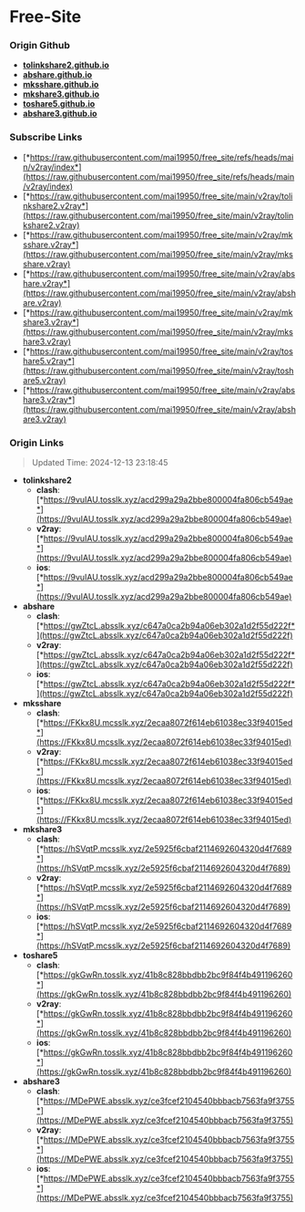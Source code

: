 # Free-Site

### Origin Github

- [**tolinkshare2.github.io**](https://github.com/tolinkshare2/tolinkshare2.github.io)
- [**abshare.github.io**](https://github.com/abshare/abshare.github.io)
- [**mksshare.github.io**](https://github.com/mksshare/mksshare.github.io)
- [**mkshare3.github.io**](https://github.com/mkshare3/mkshare3.github.io)
- [**toshare5.github.io**](https://github.com/toshare5/toshare5.github.io)
- [**abshare3.github.io**](https://github.com/abshare3/abshare3.github.io)

### Subscribe Links

- [*https://raw.githubusercontent.com/mai19950/free_site/refs/heads/main/v2ray/index*](https://raw.githubusercontent.com/mai19950/free_site/refs/heads/main/v2ray/index)
- [*https://raw.githubusercontent.com/mai19950/free_site/main/v2ray/tolinkshare2.v2ray*](https://raw.githubusercontent.com/mai19950/free_site/main/v2ray/tolinkshare2.v2ray)
- [*https://raw.githubusercontent.com/mai19950/free_site/main/v2ray/mksshare.v2ray*](https://raw.githubusercontent.com/mai19950/free_site/main/v2ray/mksshare.v2ray)
- [*https://raw.githubusercontent.com/mai19950/free_site/main/v2ray/abshare.v2ray*](https://raw.githubusercontent.com/mai19950/free_site/main/v2ray/abshare.v2ray)
- [*https://raw.githubusercontent.com/mai19950/free_site/main/v2ray/mkshare3.v2ray*](https://raw.githubusercontent.com/mai19950/free_site/main/v2ray/mkshare3.v2ray)
- [*https://raw.githubusercontent.com/mai19950/free_site/main/v2ray/toshare5.v2ray*](https://raw.githubusercontent.com/mai19950/free_site/main/v2ray/toshare5.v2ray)
- [*https://raw.githubusercontent.com/mai19950/free_site/main/v2ray/abshare3.v2ray*](https://raw.githubusercontent.com/mai19950/free_site/main/v2ray/abshare3.v2ray)

### Origin Links

> Updated Time: 2024-12-13 23:18:45

- **tolinkshare2**
  - **clash**: [*https://9vuIAU.tosslk.xyz/acd299a29a2bbe800004fa806cb549ae*](https://9vuIAU.tosslk.xyz/acd299a29a2bbe800004fa806cb549ae)
  - **v2ray**: [*https://9vuIAU.tosslk.xyz/acd299a29a2bbe800004fa806cb549ae*](https://9vuIAU.tosslk.xyz/acd299a29a2bbe800004fa806cb549ae)
  - **ios**: [*https://9vuIAU.tosslk.xyz/acd299a29a2bbe800004fa806cb549ae*](https://9vuIAU.tosslk.xyz/acd299a29a2bbe800004fa806cb549ae)
- **abshare**
  - **clash**: [*https://gwZtcL.absslk.xyz/c647a0ca2b94a06eb302a1d2f55d222f*](https://gwZtcL.absslk.xyz/c647a0ca2b94a06eb302a1d2f55d222f)
  - **v2ray**: [*https://gwZtcL.absslk.xyz/c647a0ca2b94a06eb302a1d2f55d222f*](https://gwZtcL.absslk.xyz/c647a0ca2b94a06eb302a1d2f55d222f)
  - **ios**: [*https://gwZtcL.absslk.xyz/c647a0ca2b94a06eb302a1d2f55d222f*](https://gwZtcL.absslk.xyz/c647a0ca2b94a06eb302a1d2f55d222f)
- **mksshare**
  - **clash**: [*https://FKkx8U.mcsslk.xyz/2ecaa8072f614eb61038ec33f94015ed*](https://FKkx8U.mcsslk.xyz/2ecaa8072f614eb61038ec33f94015ed)
  - **v2ray**: [*https://FKkx8U.mcsslk.xyz/2ecaa8072f614eb61038ec33f94015ed*](https://FKkx8U.mcsslk.xyz/2ecaa8072f614eb61038ec33f94015ed)
  - **ios**: [*https://FKkx8U.mcsslk.xyz/2ecaa8072f614eb61038ec33f94015ed*](https://FKkx8U.mcsslk.xyz/2ecaa8072f614eb61038ec33f94015ed)
- **mkshare3**
  - **clash**: [*https://hSVqtP.mcsslk.xyz/2e5925f6cbaf2114692604320d4f7689*](https://hSVqtP.mcsslk.xyz/2e5925f6cbaf2114692604320d4f7689)
  - **v2ray**: [*https://hSVqtP.mcsslk.xyz/2e5925f6cbaf2114692604320d4f7689*](https://hSVqtP.mcsslk.xyz/2e5925f6cbaf2114692604320d4f7689)
  - **ios**: [*https://hSVqtP.mcsslk.xyz/2e5925f6cbaf2114692604320d4f7689*](https://hSVqtP.mcsslk.xyz/2e5925f6cbaf2114692604320d4f7689)
- **toshare5**
  - **clash**: [*https://gkGwRn.tosslk.xyz/41b8c828bbdbb2bc9f84f4b491196260*](https://gkGwRn.tosslk.xyz/41b8c828bbdbb2bc9f84f4b491196260)
  - **v2ray**: [*https://gkGwRn.tosslk.xyz/41b8c828bbdbb2bc9f84f4b491196260*](https://gkGwRn.tosslk.xyz/41b8c828bbdbb2bc9f84f4b491196260)
  - **ios**: [*https://gkGwRn.tosslk.xyz/41b8c828bbdbb2bc9f84f4b491196260*](https://gkGwRn.tosslk.xyz/41b8c828bbdbb2bc9f84f4b491196260)
- **abshare3**
  - **clash**: [*https://MDePWE.absslk.xyz/ce3fcef2104540bbbacb7563fa9f3755*](https://MDePWE.absslk.xyz/ce3fcef2104540bbbacb7563fa9f3755)
  - **v2ray**: [*https://MDePWE.absslk.xyz/ce3fcef2104540bbbacb7563fa9f3755*](https://MDePWE.absslk.xyz/ce3fcef2104540bbbacb7563fa9f3755)
  - **ios**: [*https://MDePWE.absslk.xyz/ce3fcef2104540bbbacb7563fa9f3755*](https://MDePWE.absslk.xyz/ce3fcef2104540bbbacb7563fa9f3755)
